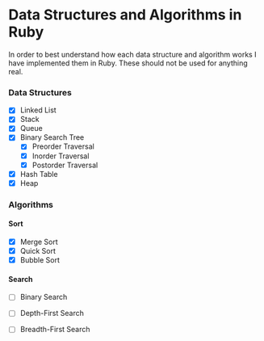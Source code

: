 # Data Structures and Algorithms in Ruby

In order to best understand how each data structure and algorithm works I have implemented them in Ruby. These should not be used for anything real.

### Data Structures
- [x] Linked List
- [x] Stack
- [x] Queue
- [x] Binary Search Tree
  - [x] Preorder Traversal
  - [x] Inorder Traversal
  - [x] Postorder Traversal
- [x] Hash Table
- [x] Heap

### Algorithms

#### Sort
- [x] Merge Sort
- [x] Quick Sort
- [x] Bubble Sort

#### Search
- [ ] Binary Search
- [ ] Depth-First Search
- [ ] Breadth-First Search

